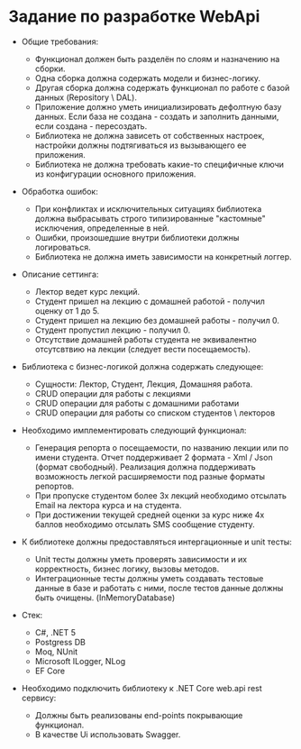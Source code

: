 # Задание по разработке WebApi 

- Общие требования: 
    - Функционал должен быть разделён по слоям и назначению на сборки.
    - Одна сборка должна содержать модели и бизнес-логику.
    - Другая сборка должна содержать функционал по работе с базой данных (Repository \ DAL).
    - Приложение должно уметь инициализировать дефолтную базу данных. Если база не создана - создать и заполнить данными, если создана - пересоздать.
    - Библиотека не должна зависеть от собственных настроек, настройки должны подтягиваться из вызывающего ее приложения.
    - Библиотека не должна требовать какие-то специфичные ключи из конфигурации основного приложения.

- Обработка ошибок: 
    - При конфликтах и исключительных ситуациях библиотека должна выбрасывать строго типизированные "кастомные" исключения, определенные в ней.
    - Ошибки, произошедшие внутри библиотеки должны логироваться.
    - Библиотека не должна иметь зависимости на конкретный логгер. 

- Описание сеттинга:
    - Лектор ведет курс лекций.
    - Студент пришeл на лекцию с домашней работой - получил оценку от 1 до 5.
    - Студент пришел на лекцию без домашней работы - получил 0.
    - Студент пропустил лекцию - получил 0.
    - Отсутствие домашней работы студента не эквивалентно отсутсвтвию на лекции (следует вести посещаемость).

- Библиотека с бизнес-логикой должна содержать следующее:
    - Сущности: Лектор, Студент, Лекция, Домашняя работа.
    - CRUD операции для работы с лекциями 
    - CRUD операции для работы с домашними работами 
    - CRUD операции для работы со списком студентов \ лекторов

- Необходимо имплементировать следующий функционал:
    - Генерация репорта о посещаемости, по названию лекции или по имени студента. Отчет поддерживает 2 формата - Xml / Json (формат свободный). 
      Реализация должна поддерживать возможность легкой расширяемости под разные форматы репортов.
    - При пропуске студентом более 3х лекций необходимо отсылать Email на лектора курса и на студента.
    - При достижении текущей средней оценки за курс ниже 4х баллов необходимо отсылать SMS сообщение студенту.

- К библиотеке должны предоставляться интергационные и unit тесты:
    - Unit тесты должны уметь проверять зависимости и их корректность, бизнес логику, вызовы методов.
    - Интеграционные тесты должны уметь создавать тестовые данные в базе и работать с ними, после тестов данные должны быть очищены. (InMemoryDatabase)
    
- Стек:
    - C#, .NET 5
    - Postgress DB
    - Moq, NUnit
    - Microsoft ILogger, NLog
    - EF Core

- Необходимо подключить библиотеку к .NET Core web.api rest сервису:
    - Должны быть реализованы end-points покрывающие функционал.
    - В качестве Ui использовать Swagger.
